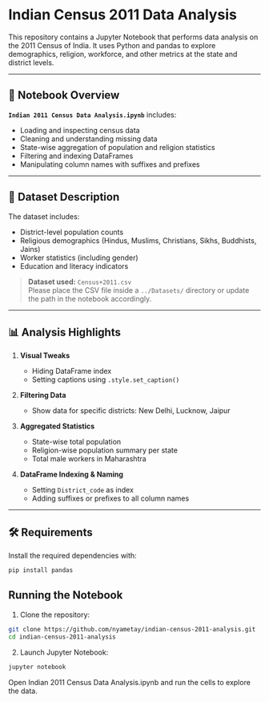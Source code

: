 # Indian Census 2011 Data Analysis

This repository contains a Jupyter Notebook that performs data analysis on the 2011 Census of India. It uses Python and pandas to explore demographics, religion, workforce, and other metrics at the state and district levels.

---

## 📓 Notebook Overview

**`Indian 2011 Census Data Analysis.ipynb`** includes:
- Loading and inspecting census data
- Cleaning and understanding missing data
- State-wise aggregation of population and religion statistics
- Filtering and indexing DataFrames
- Manipulating column names with suffixes and prefixes

---

## 🧾 Dataset Description

The dataset includes:
- District-level population counts
- Religious demographics (Hindus, Muslims, Christians, Sikhs, Buddhists, Jains)
- Worker statistics (including gender)
- Education and literacy indicators

> **Dataset used:** `Census+2011.csv`  
> Please place the CSV file inside a `../Datasets/` directory or update the path in the notebook accordingly.

---

## 📊 Analysis Highlights

1. **Visual Tweaks**  
   - Hiding DataFrame index  
   - Setting captions using `.style.set_caption()`

2. **Filtering Data**  
   - Show data for specific districts: New Delhi, Lucknow, Jaipur

3. **Aggregated Statistics**  
   - State-wise total population  
   - Religion-wise population summary per state  
   - Total male workers in Maharashtra

4. **DataFrame Indexing & Naming**  
   - Setting `District_code` as index  
   - Adding suffixes or prefixes to all column names

---

## 🛠️ Requirements

Install the required dependencies with:

```bash
pip install pandas
```
## Running the Notebook
1. Clone the repository:

```bash
git clone https://github.com/nyametay/indian-census-2011-analysis.git
cd indian-census-2011-analysis
```
2. Launch Jupyter Notebook:

```bash
jupyter notebook
```
Open Indian 2011 Census Data Analysis.ipynb and run the cells to explore the data.

